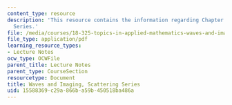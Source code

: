 ```yaml
---
content_type: resource
description: 'This resource contains the information regarding Chapter 3: Scattering
  Series.'
file: /media/courses/18-325-topics-in-applied-mathematics-waves-and-imaging-fall-2015/15588369c29a866ba59b450518ba486a_MIT18_325F15_Chapter3.pdf
file_type: application/pdf
learning_resource_types:
- Lecture Notes
ocw_type: OCWFile
parent_title: Lecture Notes
parent_type: CourseSection
resourcetype: Document
title: Waves and Imaging, Scattering Series
uid: 15588369-c29a-866b-a59b-450518ba486a
---
```

